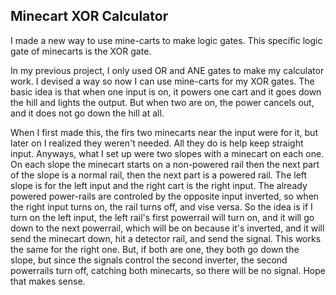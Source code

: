 ## Minecart XOR Calculator

I made a new way to use mine-carts to make logic gates. This specific logic gate of minecarts is the XOR gate.

In my previous project, I only used OR and ANE gates to make my calculator work. I devised a way so now I can use mine-carts for my XOR gates. The basic idea is that when one input is on, it powers one cart and it goes down the hill and lights the output. But when two are on, the power cancels out, and it does not go down the hill at all.

When I first made this, the firs two minecarts near the input were for it, but later on I realized they weren't needed. All they do is help keep straight input. Anyways, what I set up were two slopes with a minecart on each one. On each slope the minecart starts on a non-powered rail then the next part of the slope is a normal rail, then the next part is a powered rail. The left slope is for the left input and the right cart is the right input. The already powered power-rails are controled by the opposite input inverted, so when the right input turns on, the rail turns off, and vise versa. So the idea is if I turn on the left input, the left rail's first powerrail will turn on, and it will go down to the next powerrail, which will be on because it's inverted, and it will send the minecart down, hit a detector rail, and send the signal. This works the same for the right one. But, if both are one, they both go down the slope, but since the signals control the second inverter, the second powerrails turn off, catching both minecarts, so there will be no signal. Hope that makes sense.
